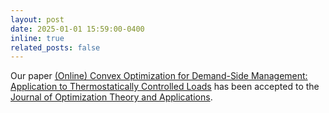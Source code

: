 ```yaml
---
layout: post
date: 2025-01-01 15:59:00-0400
inline: true
related_posts: false
---
```


Our paper [(Online) Convex Optimization for Demand-Side Management: Application to Thermostatically Controlled Loads](https://link.springer.com/article/10.1007/s10957-025-02658-9) has been accepted to the [Journal of Optimization Theory and Applications](https://link.springer.com/article/10.1007/s10957-025-02658-9).
